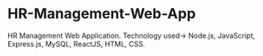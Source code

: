 # HR-Management-Web-App
HR Management Web Application. Technology used-> Node.js, JavaScript, Express.js, MySQL, ReactJS, HTML, CSS.
